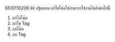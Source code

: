 6510110206 ธิติ กฐินหอม
แก้ไขโค้ดให้สามารถใช้งานได้ดังต่อไปนี้
 1. แก้ไขโน๊ต
 2. แก้ไข Tag
 3. ลบโน๊ต
 4. ลบ Tag
